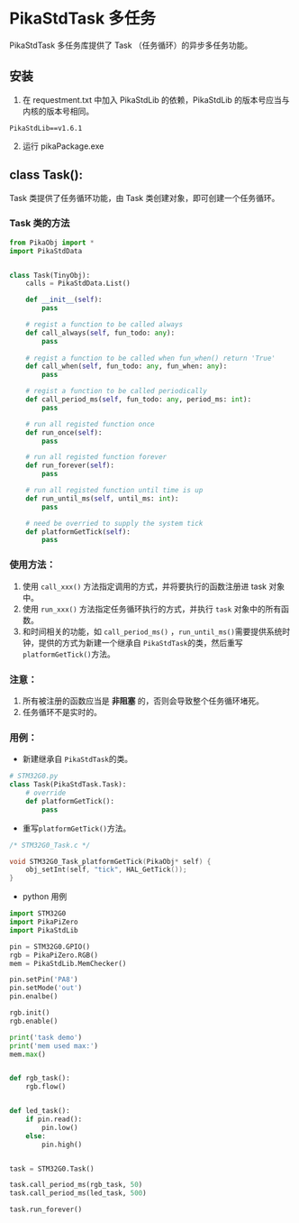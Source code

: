 # PikaStdTask 多任务

PikaStdTask 多任务库提供了 Task （任务循环）的异步多任务功能。
## 安装

1. 在 requestment.txt 中加入 PikaStdLib 的依赖，PikaStdLib 的版本号应当与内核的版本号相同。
```
PikaStdLib==v1.6.1
```

2. 运行 pikaPackage.exe

## class Task():
Task 类提供了任务循环功能，由 Task 类创建对象，即可创建一个任务循环。
### Task 类的方法
```python
from PikaObj import *
import PikaStdData


class Task(TinyObj):
    calls = PikaStdData.List()

    def __init__(self):
        pass

    # regist a function to be called always
    def call_always(self, fun_todo: any):
        pass
    
    # regist a function to be called when fun_when() return 'True'
    def call_when(self, fun_todo: any, fun_when: any):
        pass

    # regist a function to be called periodically 
    def call_period_ms(self, fun_todo: any, period_ms: int):
        pass

    # run all registed function once
    def run_once(self):
        pass

    # run all registed function forever
    def run_forever(self):
        pass

    # run all registed function until time is up
    def run_until_ms(self, until_ms: int):
        pass

    # need be overried to supply the system tick
    def platformGetTick(self):
        pass

```
### 使用方法：

1. 使用 `call_xxx()` 方法指定调用的方式，并将要执行的函数注册进 task 对象中。
2. 使用 `run_xxx()` 方法指定任务循环执行的方式，并执行 `task` 对象中的所有函数。
3. 和时间相关的功能，如 `call_period_ms()` ，`run_until_ms()`需要提供系统时钟，提供的方式为新建一个继承自 `PikaStdTask`的类，然后重写`platformGetTick()`方法。
### 注意：

1. 所有被注册的函数应当是 **非阻塞** 的，否则会导致整个任务循环堵死。
2. 任务循环不是实时的。
### 用例：

- 新建继承自 `PikaStdTask`的类。
```python
# STM32G0.py
class Task(PikaStdTask.Task):
    # override
    def platformGetTick():
        pass
```

- 重写`platformGetTick()`方法。
```c
/* STM32G0_Task.c */

void STM32G0_Task_platformGetTick(PikaObj* self) {
    obj_setInt(self, "tick", HAL_GetTick());
}
```

- python 用例
```python
import STM32G0
import PikaPiZero
import PikaStdLib

pin = STM32G0.GPIO()
rgb = PikaPiZero.RGB()
mem = PikaStdLib.MemChecker()

pin.setPin('PA8')
pin.setMode('out')
pin.enalbe()

rgb.init()
rgb.enable()

print('task demo')
print('mem used max:')
mem.max()


def rgb_task():
    rgb.flow()


def led_task():
    if pin.read():
        pin.low()
    else:
        pin.high()


task = STM32G0.Task()

task.call_period_ms(rgb_task, 50)
task.call_period_ms(led_task, 500)

task.run_forever()

```
